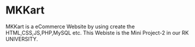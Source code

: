 # MKKart
MKKart is a eCommerce Website by using create the HTML,CSS,JS,PHP,MySQL etc. This Webiste is the Mini Project-2 in our RK UNIVERSITY.
